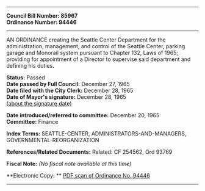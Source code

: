 * * * * *  
  
**Council Bill Number: [](#h0)[](#h2)85967**   
**Ordinance Number: 94446**  
  
* * * * *  
  
AN ORDINANCE creating the Seattle Center Department for the administration, management, and control of the Seattle Center, parking garage and Monorail system pursuant to Chapter 132, Laws of 1965; providing for appointment of a Director to supervise said department and defining his duties.  
  
**Status:** Passed   
**Date passed by Full Council:** December 27, 1965   
**Date filed with the City Clerk:** December 28, 1965   
**Date of Mayor's signature:** December 28, 1965   
[(about the signature date)](/~public/approvaldate.htm)   
  
  
**Date introduced/referred to committee:** December 20, 1965   
**Committee:** Finance   
  
**Index Terms:** SEATTLE-CENTER, ADMINISTRATORS-AND-MANAGERS, GOVERNMENTAL-REORGANIZATION  
  
**References/Related Documents:** Related: CF 254562, Ord 93769  
  
**Fiscal Note:** *(No fiscal note available at this time)*  
  
**Electronic Copy: ** [PDF scan of Ordinance No. 94446](/~archives/Ordinances/Ord_94446.pdf)  
  
* * * * *  
